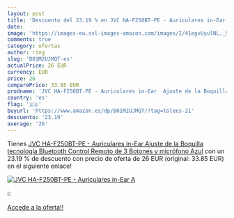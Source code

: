 ```yaml
---
layout: post
title: 'Descuento del 23.19 % en JVC HA-F250BT-PE - Auriculares in-Ear  A'
date: 
image: 'https://images-eu.ssl-images-amazon.com/images/I/41egvUyulNL._SL200_.jpg'
comments: true
category: ofertas
author: ring
slug: 'B01M2UJMQT-es'
actualPrice: 26 EUR
currency: EUR
price: 26
comparePrice: 33.85 EUR
prodname: 'JVC HA-F250BT-PE - Auriculares in-Ear  Ajuste de la Boquilla  tecnología Bluetooth  Control Remoto de 3 Botones y micrófono   Azul'
country: 'es'
flag: '🇪🇸'
buyurl: 'https://www.amazon.es/dp/B01M2UJMQT/?tag=tolees-21'
descuento: '23.19'
average: '26'
---
```


Tienes [JVC HA-F250BT-PE - Auriculares in-Ear  Ajuste de la Boquilla  tecnología Bluetooth  Control Remoto de 3 Botones y micrófono   Azul](https://www.amazon.es/dp/B01M2UJMQT/?tag=tolees-21) con un 23.19 % de descuento con precio de oferta de 26 EUR (original: 33.85 EUR) en el siguiente enlace!

[![JVC HA-F250BT-PE - Auriculares in-Ear  A](https://images-eu.ssl-images-amazon.com/images/I/41egvUyulNL._SL200_.jpg)](https://www.amazon.es/dp/B01M2UJMQT/?tag=tolees-21)

ℹ️:


[Accede a la oferta!!](https://www.amazon.es/dp/B01M2UJMQT/?tag=tolees-21)
